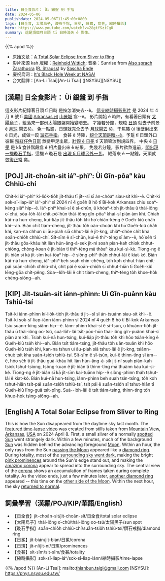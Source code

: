 ```yaml
---
title: 日全食影片： Ùi 銀盤 到 手指
date: 2024-05-06
publishdate: 2024-05-06T11:45:00+0800
tags: [日全食, 太陽烏子, 璇石手指, 日冕, 日珥, 食甚, 縮時攝影]
hero: https://www.youtube.com/watch?v=28gtfSziCgU
summary: 這是頂個月日頭 tī 日時消失 ê 影像。
---
```


{{% apod %}}

- 原始文章：[A Total Solar Eclipse from Sliver to Ring](https://apod.nasa.gov/apod/ap240506.html)
- 影片來源 kah 版權：[Reinhold Wittich](https://www.wittich.com/?page_id=6); 音樂：Sunrise from [Also sprach Zarathusra](https://en.wikipedia.org/wiki/Also_sprach_Zarathustra) ([R. Strauss](https://en.wikipedia.org/wiki/Richard_Strauss)) by [Sascha Ende](https://www.youtube.com/@saschasuploads)
- 慶祝烏洞：[It's Black Hole Week at NASA!](https://science.nasa.gov/universe/black-hole-week/)
- 台文翻譯：[An-Li Tsai][An-Li Tsai] ([NSYSU][NSYSU])

## [漢羅] 日全食影片： Ùi 銀盤 到 手指
這支影片紀錄著日頭 tī 日時 是按怎消失去--ê。
[這支縮時攝影影片][featured time-lapse video] 是 2024 年 4 月 8 號 tī [美國][USA] [Arkansas 州][Arkansas] [山景城][Mountain View] 翕--ê。
影片開始 ê 時陣，有看著日頭有 [太陽烏子][spotted Sun]，紲落來一部份太陽銀盤開始變暗去。
才幾若分鐘，規粒 [日頭][Sun] 就去予前景 ê [月球][Moon] 閘去矣。
免一點鐘，日頭就完全去予 [月球閘去][passing the Moon] 矣，干焦賰 ùi 後壁射出來 ê 日光，成做一跤 [璇石手指][diamond ring]。
食甚 ê 時陣，[規个天頂是暗--ê][surrounding sky went dark]，予踅 tī 日頭外口彼輾 [粉紅仔色日珥][pink prominences] 煞變甲足出眾，[壯觀 ê 日冕][amazing corona] tī 天頂嘛湠到規四界。
中央 ê [日冕][corona] 是 kā 食甚階段翕 ê 相片疊出來 ê 結果。
免幾若分鐘，影片欲煞進前，[閣出現一擺璇石手指][another diamond ring]，這擺 ê 璇石是 [出現 tī 月球另外一爿][other side of the Moon]。
紲落來 ê 一點鐘，天頂就 [恢復正常][returned to normal] 矣。

## [POJ] Ji̍t-choân-si̍t iáⁿ-phìⁿ: Ùi Gîn-pôaⁿ kàu Chhiú-chí
Chit-ki iáⁿ-phìⁿ kí-lio̍k-tio̍h ji̍t-thâu tī ji̍t--sî sī án-chóaⁿ siau-sit khì--ê.
Chit-ki sok-sî-liap-iáⁿ iáⁿ-phìⁿ sī 2024 nî 4 goe̍h 8 hō tī Bí-kok Arkansas chiu soaⁿ-kéng siâⁿ hip--ê.
Iáⁿ-phìⁿ khai-sí ê sî-chūn, ū khòaⁿ-tio̍h ji̍t-thâu ū thài-iông o͘-chú, sòa-lo̍h-lâi chi̍t-pō͘-hūn thài-iông gîn-pôaⁿ khai-sí piàn àm khì.
Chiah kúi-nā hun-cheng, kui-lia̍p ji̍t-thâu to̍h khì hō͘ chiân-kéng ê Goe̍h-kiû cha̍h khì--ah.
Bián chi̍t tiám-cheng, ji̍t-thâu to̍h oân-choân khì hō͘ Goe̍h-kiû cha̍h khì, kan-na chhun ùi āu-piah siā chhut-lâi ê ji̍t-kng, chiâⁿ-chòe chi̍t kha soān-chio̍h chhiú-chí.
Si̍t-sīm ê sî-chūn, kui-ê thiⁿ-téng sī àm--ê, hō͘ se̍h tī ji̍t-thâu gōa-kháu hit liàn hún-âng-á-sek ji̍t-ní soah piàn-kah chiok chhut-chiòng, chòng-koan ê ji̍t-bián tī thiⁿ-téng mā thòaⁿ kàu kui-sì-kè.
Tiong-ng ê ji̍t-bián sī kā ji̍t-sīm kai-tōaⁿ hip--ê siòng-phìⁿ tha̍h chhut-lâi ê kiat-kó.
Bián kúi-nā hun-cheng, iáⁿ-phìⁿ beh soah chìn-chêng, to̍h koh chhut-hiān chi̍t-pái soān-chio̍h chhiú-chí, chit pái ê soān-chio̍h sī chhut-hiān tī Goe̍h-kiû lēng-gōa chi̍t-pêng.
Sòa--lo̍h-lâi ê chi̍t tiám-cheng, thiⁿ-téng to̍h khoe-ho̍k chèng-siông--ah.

## [KIP] Ji̍t-tsuân-si̍t iánn-phìnn: Uì Gîn-puânn kàu Tshiú-tsí
Tsit-ki iánn-phìnn kí-lio̍k-tio̍h ji̍t-thâu tī ji̍t--sî sī án-tsuánn siau-sit khì--ê.
Tsit-ki sok-sî-liap-iánn iánn-phìnn sī 2024 nî 4 gue̍h 8 hō tī Bí-kok Arkansas tsiu suann-kíng siânn hip--ê.
Iánn-phìnn khai-sí ê sî-tsūn, ū khuànn-tio̍h ji̍t-thâu ū thài-iông oo-tsú, suà-lo̍h-lâi tsi̍t-pōo-hūn thài-iông gîn-puânn khai-sí piàn àm khì.
Tsiah kuí-nā hun-tsing, kui-lia̍p ji̍t-thâu to̍h khì hōo tsiân-kíng ê Gue̍h-kiû tsa̍h khì--ah.
Bián tsi̍t tiám-tsing, ji̍t-thâu to̍h uân-tsuân khì hōo Gue̍h-kiû tsa̍h khì, kan-na tshun uì āu-piah siā tshut-lâi ê ji̍t-kng, tsiânn-chuè tsi̍t kha suān-tsio̍h tshiú-tsí.
Si̍t-sīm ê sî-tsūn, kui-ê thinn-tíng sī àm--ê, hōo se̍h tī ji̍t-thâu guā-kháu hit liàn hún-âng-á-sik ji̍t-ní suah piàn-kah tsiok tshut-tsìong, tsòng-kuan ê ji̍t-bián tī thinn-tíng mā thuànn kàu kui-sì-kè.
Tiong-ng ê ji̍t-bián sī kā ji̍t-sīm kai-tuānn hip--ê siòng-phìnn tha̍h tshut-lâi ê kiat-kó.
Bián kuí-nā hun-tsing, iánn-phìnn beh suah tsìn-tsîng,  to̍h koh tshut-hiān tsi̍t-pái suān-tsio̍h tshiú-tsí, tsit pái ê suān-tsio̍h sī tshut-hiān tī Gue̍h-kiû līng-guā tsi̍t-pîng.
Suà--lo̍h-lâi ê tsi̍t tiám-tsing, thinn-tíng to̍h khue-ho̍k tsìng-siông--ah.

## [English] A Total Solar Eclipse from Sliver to Ring
This is how the Sun disappeared from the daytime sky last month.
The [featured time-lapse video][featured time-lapse video] was created from stills taken from [Mountain View][Mountain View], [Arkansas][Arkansas], [USA][USA] on 2024 April 8.
First, a small sliver of a normally [spotted Sun][spotted Sun] went strangely dark.
Within a few minutes, much of the background [Sun][Sun] was hidden behind the advancing foreground [Moon][Moon].
Within an hour, the only rays from the Sun [passing the Moon][passing the Moon] appeared like a [diamond ring][diamond ring].
During totality, most of the [surrounding sky went dark][surrounding sky went dark], making the bright [pink prominences][pink prominences] around the Sun's edge stand out, and making the [amazing corona][amazing corona] appear to spread into the surrounding sky.
The central view of the [corona][corona] shows an accumulation of frames taken during complete totality.
As the video ends, just a few minutes later, [another diamond ring][another diamond ring] appeared -- this time on the [other side of the Moon][other side of the Moon].
Within the next hour, the sky [returned to normal][returned to normal].

## 詞彙學習（漢羅/POJ/KIP/華語/English）
- 【日全食】ji̍t-choân-si̍t/ji̍t-choân-si̍t/日全食/total solar eclipse
- 【太陽烏子】thài-iông o͘-chú/thài-iông oo-tsú/太陽黑子/sun spot
- 【璇石手指】soān-chio̍h chhiú-chí/suān-tsio̍h tshiú-tsí/鑽石戒指/diamond ring
- 【日冕】ji̍t-bián/ji̍t-bián/日冕/corona
- 【日珥】ji̍t-ní/ji̍t-ní/日珥/prominences
- 【食甚】si̍t-sīm/si̍t-sīm/食甚/totality
- 【縮時攝影】sok-sî-liap-iáⁿ/sok-sî-liap-iánn/縮時攝影/time-lapse

{{% /apod %}}
[An-Li Tsai]: mailto:thianbun.taigi@gmail.com
[NSYSU]: https://phys.nsysu.edu.tw/

[copyright]: https://apod.nasa.gov/apod/fap/lib/about_apod.html#srapply
[License3]: https://creativecommons.org/licenses/by/3.0/
[License2]:https://creativecommons.org/licenses/by-nc-nd/2.0/

[featured time-lapse video]:https://youtu.be/28gtfSziCgU
[Mountain View]:https://en.wikipedia.org/wiki/Mountain_View,_Arkansas
[Arkansas]:https://en.wikipedia.org/wiki/Arkansas
[USA]:https://en.wikipedia.org/wiki/United_States
[spotted Sun]:https://spaceplace.nasa.gov/solar-activity/
[Sun]:https://science.nasa.gov/sun/
[Moon]:https://science.nasa.gov/moon/
[passing the Moon]:https://apod.nasa.gov/apod/ap230917.html
[diamond ring]:https://apod.nasa.gov/apod/ap240420.html
[surrounding sky went dark]:https://apod.nasa.gov/apod/ap240331.html
[pink prominences]:https://apod.nasa.gov/apod/ap240414.html
[amazing corona]:https://apod.nasa.gov/apod/ap230516.html
[corona]:https://eclipse2017.nasa.gov/origin-corona's-light
[another diamond ring]:https://apod.nasa.gov/apod/ap060330.html
[other side of the Moon]:https://en.wikipedia.org/wiki/Far_side_of_the_Moon
[returned to normal]:https://static9.depositphotos.com/1062590/1212/i/450/depositphotos_12126489-Funny-ginger-cat-wearing-sunglasses-and-relaxing-on-a-coach.jpg
